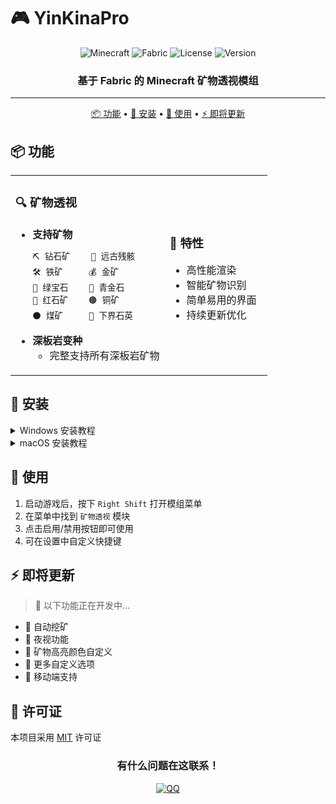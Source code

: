 # 🎮 YinKinaPro

<div align="center">

![Minecraft](https://img.shields.io/badge/Minecraft-1.21.1-brightgreen.svg)
![Fabric](https://img.shields.io/badge/ModLoader-Fabric-blue.svg)
![License](https://img.shields.io/badge/License-MIT-yellow.svg)
![Version](https://img.shields.io/badge/Version-1.0.0-orange.svg)

### 基于 Fabric 的 Minecraft 矿物透视模组

---

[📦 功能](#-功能) •
[💾 安装](#-安装) •
[📖 使用](#-使用) •
[⚡ 即将更新](#-即将更新)

</div>

## 📦 功能

<table>
<tr>
<td width="60%">

### 🔍 矿物透视
- **支持矿物**
  ```
  ⛏️ 钻石矿    💠 远古残骸
  🛠️ 铁矿     💰 金矿
  💎 绿宝石    🔷 青金石
  🔴 红石矿    🟤 铜矿
  ⚫ 煤矿     🔘 下界石英
  ```
- **深板岩变种**
  - 完整支持所有深板岩矿物

</td>
<td>

### 🌟 特性
- 高性能渲染
- 智能矿物识别
- 简单易用的界面
- 持续更新优化

</td>
</tr>
</table>

## 💾 安装

<details>
<summary>Windows 安装教程</summary>

1. 下载并安装 [Java 17+](https://www.oracle.com/java/technologies/downloads/)
2. 下载 [Fabric Installer](https://fabricmc.net/use/installer/)
3. 运行 Fabric Installer:
   - 选择 Minecraft 1.21.1
   - 点击"安装"
4. 下载 [Fabric API](https://www.curseforge.com/minecraft/mc-mods/fabric-api)
5. 下载 YinKinaPro 最新版本
6. 按 Win+R，输入 `%appdata%/.minecraft/mods`
7. 将 Fabric API 和 YinKinaPro 放入 mods 文件夹
8. 启动 Minecraft，选择 "Fabric" 配置文件

</details>

<details>
<summary>macOS 安装教程</summary>

1. 下载并安装 [Java 17+](https://www.oracle.com/java/technologies/downloads/)
2. 下载 [Fabric Installer](https://fabricmc.net/use/installer/)
3. 运行 Fabric Installer:
   - 选择 Minecraft 1.21.1
   - 点击"安装"
4. 下载 [Fabric API](https://www.curseforge.com/minecraft/mc-mods/fabric-api)
5. 下载 YinKinaPro 最新版本
6. 打开访达，按 Cmd+Shift+G
7. 输入 `~/Library/Application Support/minecraft/mods`
8. 将 Fabric API 和 YinKinaPro 放入 mods 文件夹
9. 启动 Minecraft，选择 "Fabric" 配置文件

</details>

## 📖 使用

1. 启动游戏后，按下 `Right Shift` 打开模组菜单
2. 在菜单中找到 `矿物透视` 模块
3. 点击启用/禁用按钮即可使用
4. 可在设置中自定义快捷键

## ⚡ 即将更新

> 🚧 以下功能正在开发中...

- 🎯 自动挖矿
- 🌙 夜视功能
- 🎨 矿物高亮颜色自定义
- 🔧 更多自定义选项
- 📱 移动端支持

## 📜 许可证

本项目采用 [MIT](LICENSE) 许可证

<div align="center">

### 有什么问题在这联系！

[![QQ](https://img.shields.io/badge/QQ号-385979379-eb1923.svg)](https://qm.qq.com/your-group)

</div> 
